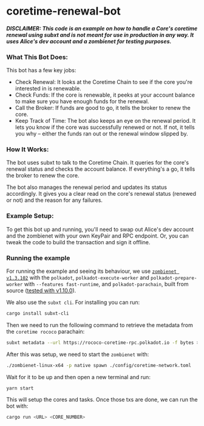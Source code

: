 # coretime-renewal-bot

#### *DISCLAIMER: This code is an example on how to handle a Core's coretime renewal using subxt and is not meant for use in production in any way. It uses Alice's dev account and a zombienet for testing purposes.*

### What This Bot Does:

This bot has a few key jobs:

* Check Renewal: It looks at the Coretime Chain to see if the core you're interested in is renewable.
* Check Funds: If the core is renewable, it peeks at your account balance to make sure you have enough funds for the renewal.
* Call the Broker: If funds are good to go, it tells the broker to renew the core.
* Keep Track of Time: The bot also keeps an eye on the renewal period. It lets you know if the core was successfully renewed or not. If not, it tells you why – either the funds ran out or the renewal window slipped by.

### How It Works:

The bot uses subxt to talk to the Coretime Chain. It queries for the core's renewal status and checks the account balance. If everything's a go, it tells the broker to renew the core.

The bot also manages the renewal period and updates its status accordingly. It gives you a clear read on the core's renewal status (renewed or not) and the reason for any failures.

### Example Setup:

To get this bot up and running, you'll need to swap out Alice's dev account and the zombienet with your own KeyPair and RPC endpoint. Or, you can tweak the code to build the transaction and sign it offline.


### Running the example

For running the example and seeing its behaviour, we use [`zombienet v1.3.102`](https://github.com/paritytech/zombienet/tree/v1.3.102)
with the `polkadot`, `polkadot-execute-worker` and `polkadot-prepare-worker` with
`--features fast-runtime`, and `polkadot-parachain`,
built from source ([tested with v1.10.0](https://github.com/paritytech/polkadot-sdk/tree/polkadot-v1.10.0)).

We also use the `subxt cli`. For installing you can run:
```bash
cargo install subxt-cli
```

Then we need to run the following command to retrieve the metadata from the `coretime rococo` parachain:
```bash
subxt metadata --url https://rococo-coretime-rpc.polkadot.io -f bytes > metadata.scale
```
After this was setup, we need to start the `zombienet` with:
```bash
./zombienet-linux-x64 -p native spawn ./config/coretime-network.toml
```
Wait for it to be up and then open a new terminal and run:
```bash
yarn start
```
This will setup the cores and tasks. Once those txs are done, we can run the bot with:

```bash
cargo run <URL> <CORE_NUMBER>
```
